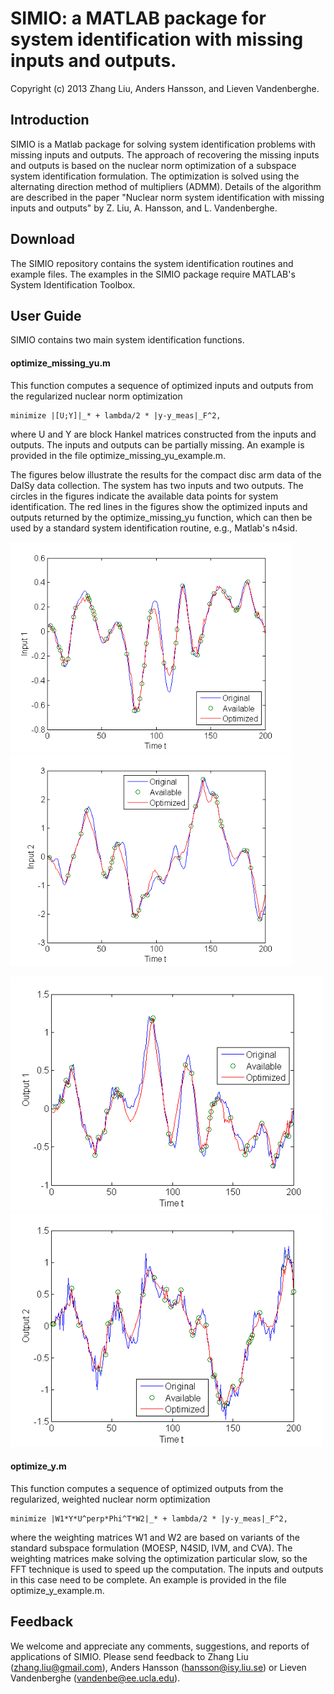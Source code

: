 # SIMIO: a MATLAB package for system identification with missing inputs and outputs.

Copyright (c) 2013 Zhang Liu, Anders Hansson, and Lieven Vandenberghe.

## Introduction

SIMIO is a Matlab package for solving system identification problems with missing inputs and outputs. The approach of recovering the missing inputs and outputs is based on the nuclear norm optimization of a subspace system identification formulation. The optimization is solved using the alternating direction method of multipliers (ADMM). Details of the algorithm are described in the paper "Nuclear norm system identification with missing inputs and outputs" by Z. Liu, A. Hansson, and L. Vandenberghe.

## Download

The SIMIO repository contains the system identification routines and example files. The examples in the SIMIO package require MATLAB's System Identification Toolbox.

## User Guide
SIMIO contains two main system identification functions. 

#### optimize_missing_yu.m

This function computes a sequence of optimized inputs and outputs from
the regularized nuclear norm optimization

    minimize |[U;Y]|_* + lambda/2 * |y-y_meas|_F^2,

where U and Y are block Hankel matrices constructed from the inputs
and outputs.  The inputs and outputs can be partially missing.
An example is provided in the file optimize_missing_yu_example.m.

The figures below illustrate the results for the compact disc arm data of the DaISy data collection. The system has two inputs and two outputs. The circles in the figures indicate the available data points for system identification. The red lines in the figures show the optimized inputs and outputs returned by the optimize_missing_yu function, which can then be used by a standard system identification routine, e.g., Matlab's n4sid.

<p float="left">
  <img src="README_files/CD_Player_Arm_u1.png" alt="CD_Player_Arm_u1.png" width="450" />
  <img src="README_files/CD_Player_Arm_u2.png" alt="CD_Player_Arm_u2.png" width="450" />
</p>

<p float="left">
  <img src="README_files/CD_Player_Arm_y1.png" alt="CD_Player_Arm_y1.png" width="500" />
  <img src="README_files/CD_Player_Arm_y2.png" alt="CD_Player_Arm_y2.png" width="500" />
</p>

#### optimize_y.m

This function computes a sequence of optimized outputs from the
regularized, weighted nuclear norm optimization

    minimize |W1*Y*U^perp*Phi^T*W2|_* + lambda/2 * |y-y_meas|_F^2,

where the weighting matrices W1 and W2 are based on variants of the
standard subspace formulation (MOESP, N4SID, IVM, and CVA).  The
weighting matrices make solving the optimization particular slow, so
the FFT technique is used to speed up the computation. The inputs
and outputs in this case need to be complete.  An example is
provided in the file optimize_y_example.m.

## Feedback
We welcome and appreciate any comments, suggestions, and reports of applications of SIMIO. Please send feedback to Zhang Liu (zhang.liu@gmail.com), Anders Hansson (hansson@isy.liu.se) or Lieven Vandenberghe (vandenbe@ee.ucla.edu).
